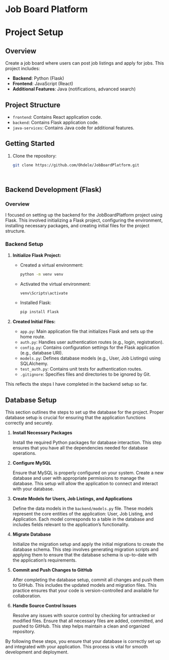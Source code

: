# Job Board Platform

# Project Setup

## Overview
Create a job board where users can post job listings and apply for jobs. This project includes:
- **Backend**: Python (Flask)
- **Frontend**: JavaScript (React)
- **Additional Features**: Java (notifications, advanced search)

## Project Structure
- `frontend`: Contains React application code.
- `backend`: Contains Flask application code.
- `java-services`: Contains Java code for additional features.

## Getting Started
1. Clone the repository:
   ```bash
   git clone https://github.com/Ohdele/JobBoardPlatform.git




## Backend Development (Flask)

### Overview
I focused on setting up the backend for the JobBoardPlatform project using Flask. This involved initializing a Flask project, configuring the environment, installing necessary packages, and creating initial files for the project structure.

### Backend Setup

1. **Initialize Flask Project:**
   - Created a virtual environment:
     ```bash
     python -m venv venv
     ```
   - Activated the virtual environment:
     ```bash
     venv\Scripts\activate
     ```
   - Installed Flask:
     ```bash
     pip install Flask
     ```

2. **Created Initial Files:**
   - `app.py`: Main application file that initializes Flask and sets up the home route.
   - `auth.py`: Handles user authentication routes (e.g., login, registration).
   - `config.py`: Contains configuration settings for the Flask application (e.g., database URI).
   - `models.py`: Defines database models (e.g., User, Job Listings) using SQLAlchemy.
   - `test_auth.py`: Contains unit tests for authentication routes.
   - `.gitignore`: Specifies files and directories to be ignored by Git.

This reflects the steps I have completed in the backend setup so far.


## Database Setup

This section outlines the steps to set up the database for the project. Proper database setup is crucial for ensuring that the application functions correctly and securely.

1. **Install Necessary Packages**

   Install the required Python packages for database interaction. This step ensures that you have all the dependencies needed for database operations.

2. **Configure MySQL**

   Ensure that MySQL is properly configured on your system. Create a new database and user with appropriate permissions to manage the database. This setup will allow the application to connect and interact with your database.

3. **Create Models for Users, Job Listings, and Applications**

   Define the data models in the `backend/models.py` file. These models represent the core entities of the application: User, Job Listing, and Application. Each model corresponds to a table in the database and includes fields relevant to the application’s functionality.

4. **Migrate Database**

   Initialize the migration setup and apply the initial migrations to create the database schema. This step involves generating migration scripts and applying them to ensure that the database schema is up-to-date with the application’s requirements.

5. **Commit and Push Changes to GitHub**

   After completing the database setup, commit all changes and push them to GitHub. This includes the updated models and migration files. This practice ensures that your code is version-controlled and available for collaboration.

6. **Handle Source Control Issues**

   Resolve any issues with source control by checking for untracked or modified files. Ensure that all necessary files are added, committed, and pushed to GitHub. This step helps maintain a clean and organized repository.

By following these steps, you ensure that your database is correctly set up and integrated with your application. This process is vital for smooth development and deployment.
